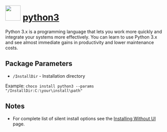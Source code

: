# <img src="https://cdn.jsdelivr.net/gh/chocolatey/chocolatey-coreteampackages@edba4a5849ff756e767cba86641bea97ff5721fe/icons/python.svg" width="48" height="48"/> [python3](https://chocolatey.org/packages/python3)

Python 3.x is a programming language that lets you work more quickly and integrate your systems more effectively. You can learn to use Python 3.x and see almost immediate gains in productivity and lower maintenance costs.

## Package Parameters

- `/InstallDir` - Installation directory

Example: `choco install python3 --params "/InstallDir:C:\your\install\path"`

## Notes

- For complete list of silent install options see the [Installing Without UI](https://docs.python.org/3/using/windows.html#installing-without-ui) page.
